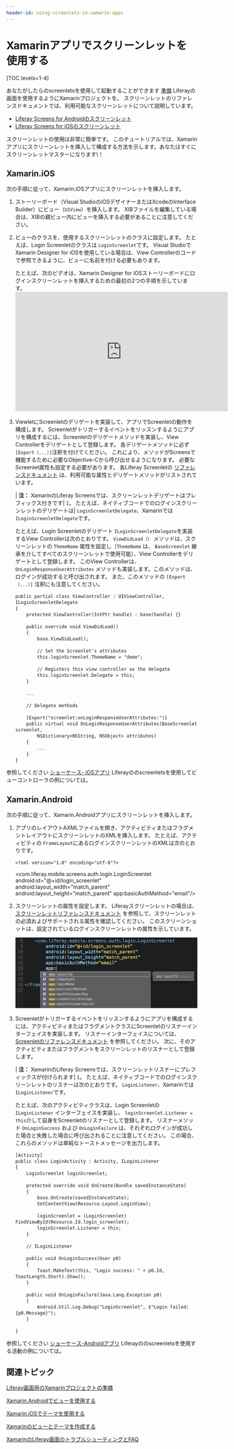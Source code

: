 ```yaml
---
header-id: using-screenlets-in-xamarin-apps
---
```


# Xamarinアプリでスクリーンレットを使用する

[TOC levels=1-4]

あなたがしたらのscreenletsを使用して起動することができます [準備](/docs/7-1/tutorials/-/knowledge_base/t/preparing-xamarin-projects-for-liferay-screens) Liferayの画面を使用するようにXamarinプロジェクトを。 スクリーンレットのリファレンスドキュメントでは、利用可能なスクリーンレットについて説明しています。

  - [Liferay Screens for Androidのスクリーンレット](/docs/7-1/reference/-/knowledge_base/r/screenlets-in-liferay-screens-for-android)
  - [Liferay Screens for iOSのスクリーンレット](/docs/7-1/reference/-/knowledge_base/r/screenlets-in-liferay-screens-for-ios)

スクリーンレットの使用は非常に簡単です。 このチュートリアルでは、Xamarinアプリにスクリーンレットを挿入して構成する方法を示します。あなたはすぐにスクリーンレットマスターになります\！

## Xamarin.iOS

次の手順に従って、Xamarin.iOSアプリにスクリーンレットを挿入します。

1.  ストーリーボード（Visual StudioのiOSデザイナーまたはXcodeのInterface Builder）にビュー（`UIView`）を挿入します。 XIBファイルを編集している場合は、XIBの親ビュー内にビューを挿入する必要があることに注意してください。

2.  ビューのクラスを、使用するスクリーンレットのクラスに設定します。 たとえば、Login Screenletのクラスは `LoginScreenlet`です。 Visual StudioでXamarin Designer for iOSを使用している場合は、View Controllerのコードで参照できるように、ビューに名前を付ける必要もあります。

    たとえば、次のビデオは、Xamarin Designer for iOSストーリーボードにログインスクリーンレットを挿入するための最初の2つの手順を示しています。 <iframe width="560" height="315" src="https://www.youtube.com/embed/y95XwdpCZVQ" frameborder="0" allowfullscreen mark="crwd-mark"></iframe>

3.  ViewletにScreenletのデリゲートを実装して、アプリでScreenletの動作を構成します。 Screenletがトリガーするイベントをリッスンするようにアプリを構成するには、Screenletのデリゲートメソッドを実装し、View Controllerをデリゲートとして登録します。 各デリゲートメソッドに必ず `[Export（...）]`注釈を付けてください。 これにより、メソッドがScreensで機能するために必要なObjective-Cから呼び出せるようになります。 必要なScreenlet属性も設定する必要があります。 各Liferay Screenletの [リファレンスドキュメント](/docs/7-1/reference/-/knowledge_base/r/screenlets-in-liferay-screens-for-ios) は、利用可能な属性とデリゲートメソッドがリストされています。

    | **注：** XamarinのLiferay Screensでは、スクリーンレットデリゲートはプレフィックス付きです| `I`。 たとえば、ネイティブコードでのログインスクリーンレットのデリゲートは| `LoginScreenletDelegate`、Xamarinでは `ILoginScreenletDelegate`です。

    たとえば、Login Screenletのデリゲート `ILoginScreenletDelegate`を実装するView Controllerは次のとおりです。 `ViewDidLoad（）` メソッドは、スクリーンレットの `ThemeName` 属性を設定し（`ThemeName` は、 `BaseScreenlet` 継承を介してすべてのスクリーンレットで使用可能）、View Controllerをデリゲートとして登録します。 このView Controllerは、 `OnLoginResponseUserAttributes` メソッドも実装します。このメソッドは、ログインが成功すると呼び出されます。 また、このメソッドの `[Export（...）]` 注釈にも注意してください。
   
        public partial class ViewController : UIViewController, ILoginScreenletDelegate
        {
            protected ViewController(IntPtr handle) : base(handle) {}
       
            public override void ViewDidLoad()
            {
                base.ViewDidLoad();
       
                // Set the Screenlet's attributes
                this.loginScreenlet.ThemeName = "demo";
       
                // Registers this view controller as the delegate 
                this.loginScreenlet.Delegate = this;
            }
       
            ...
       
            // Delegate methods
       
            [Export("screenlet:onLoginResponseUserAttributes:")]
            public virtual void OnLoginResponseUserAttributes(BaseScreenlet screenlet, 
                NSDictionary<NSString, NSObject> attributes)
            {
                ...
            }
        }

参照してください [ショーケース- iOSアプリ](https://github.com/liferay/liferay-screens/tree/develop/xamarin/Samples/Showcase-iOS/ViewController) Liferayののscreenletsを使用してビューコントローラの例については。

## Xamarin.Android

次の手順に従って、Xamarin.Androidアプリにスクリーンレットを挿入します。

1.  アプリのレイアウトAXMLファイルを開き、アクティビティまたはフラグメントレイアウトにスクリーンレットのXMLを挿入します。 たとえば、アクティビティの `FrameLayout`にあるログインスクリーンレットのXMLは次のとおりです。
   
        <?xml version="1.0" encoding="utf-8"?>
       <FrameLayout xmlns:android="http://schemas.android.com/apk/res/android" xmlns:app="http://schemas.android.com/apk/res-auto" android:orientation="vertical" android:layout_width="match_parent" android:layout_height="match_parent"> <com.liferay.mobile.screens.auth.login.LoginScreenlet android:id="@+id/login_screenlet" android:layout_width="match_parent" android:layout_height="match_parent" app:basicAuthMethod="email"/> </FrameLayout>

2.  スクリーンレットの属性を設定します。 Liferayスクリーンレットの場合は、 [スクリーンレットリファレンスドキュメント](/docs/7-1/reference/-/knowledge_base/r/screenlets-in-liferay-screens-for-android) を参照して、スクリーンレットの必須およびサポートされる属性を確認してください。 このスクリーンショットは、設定されているログインスクリーンレットの属性を示しています。

    ![図1：アプリのレイアウトAXMLファイルを介してスクリーンレットの属性を設定できます。](../../../images/screens-xamarin-android-screenlet-attributes.png)

3.  Screenletがトリガーするイベントをリッスンするようにアプリを構成するには、アクティビティまたはフラグメントクラスにScreenletのリスナーインターフェイスを実装します。 リスナーインターフェイスについては、 [Screenletのリファレンスドキュメント](/docs/7-1/reference/-/knowledge_base/r/screenlets-in-liferay-screens-for-android) を参照してください。 次に、そのアクティビティまたはフラグメントをスクリーンレットのリスナーとして登録します。

    | **注：** XamarinのLiferay Screensでは、スクリーンレットリスナーにプレフィックスが付けられます| `I`。 たとえば、ネイティブコードでのログインスクリーンレットのリスナーは次のとおりです。 `LoginListener`、Xamarinでは `ILoginListener`です。

    たとえば、次のアクティビティクラスは、Login Screenletの `ILoginListener` インターフェイスを実装し、 `loginScreenlet.Listener = this`介して自身をScreenletのリスナーとして登録します。 リスナーメソッド `OnLoginSuccess` および `OnLoginFailure` は、それぞれログインが成功した場合と失敗した場合に呼び出されることに注意してください。 この場合、これらのメソッドは単純なトーストメッセージを出力します。
   
        [Activity]
        public class LoginActivity : Activity, ILoginListener
        {
            LoginScreenlet loginScreenlet;
       
            protected override void OnCreate(Bundle savedInstanceState)
            {
                base.OnCreate(savedInstanceState);
                SetContentView(Resource.Layout.LoginView);
       
                loginScreenlet = (LoginScreenlet) FindViewById(Resource.Id.login_screenlet);
                loginScreenlet.Listener = this;
            }
       
            // ILoginListener
       
            public void OnLoginSuccess(User p0)
            {
                Toast.MakeText(this, "Login success: " + p0.Id, ToastLength.Short).Show();
            }
       
            public void OnLoginFailure(Java.Lang.Exception p0)
            {
                Android.Util.Log.Debug("LoginScreenlet", $"Login failed: {p0.Message}");
            }
       
        }

参照してください [ショーケース-Androidアプリ](https://github.com/liferay/liferay-screens/tree/develop/xamarin/Samples/Showcase-Android/Activities) Liferayののscreenletsを使用する活動の例については。

## 関連トピック

[Liferay画面用のXamarinプロジェクトの準備](/docs/7-1/tutorials/-/knowledge_base/t/preparing-xamarin-projects-for-liferay-screens)

[Xamarin.Androidでビューを使用する](/docs/7-1/tutorials/-/knowledge_base/t/using-views-in-xamarin-android)

[Xamarin.iOSでテーマを使用する](/docs/7-1/tutorials/-/knowledge_base/t/using-themes-in-xamarin-ios)

[Xamarinのビューとテーマを作成する](/docs/7-1/tutorials/-/knowledge_base/t/creating-xamarin-views-and-themes)

[XamarinのLiferay画面のトラブルシューティングとFAQ](/docs/7-1/tutorials/-/knowledge_base/t/liferay-screens-for-xamarin-troubleshooting-and-faqs)
